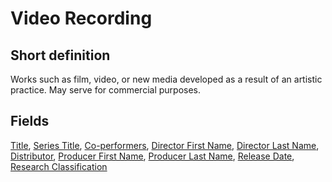 # Video Recording
## Short definition
Works such as film, video, or new media developed as a result of an artistic practice. May serve for commercial purposes.
## Fields
[Title](../Object-Fields/Video%20Recording/Title.md),
[Series Title](../Object-Fields/Video%20Recording/Series%20Title.md),
[Co-performers](../Object-Fields/Video%20Recording/Co-performers.md),
[Director First Name](../Object-Fields/Video%20Recording/Director%20First%20Name.md),
[Director Last Name](../Object-Fields/Video%20Recording/Director%20Last%20Name.md),
[Distributor](../Object-Fields/Video%20Recording/Distributor.md),
[Producer First Name](../Object-Fields/Video%20Recording/Producer%20First%20Name.md),
[Producer Last Name](../Object-Fields/Video%20Recording/Producer%20Last%20Name.md),
[Release Date](../Object-Fields/Video%20Recording/Release%20Date.md),
[Research Classification](../Object-Fields/Video%20Recording/Research%20Classification.md)

